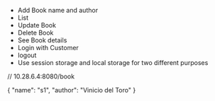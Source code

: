 * Add Book name and author
* List
* Update Book
* Delete Book
* See Book details
* Login with Customer
* logout
* Use session storage and local storage for two different purposes


// 10.28.6.4:8080/book

{
	"name": "s1",
	"author": "Vinicio del Toro"
}
